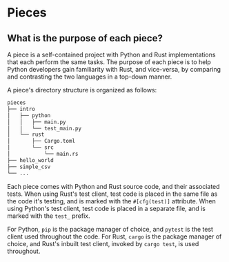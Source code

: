 # Pieces

## What is the purpose of each piece?

A piece is a self-contained project with Python and Rust implementations that each perform the same tasks. The purpose of each piece is to help Python developers gain familiarity with Rust, and vice-versa, by comparing and contrasting the two languages in a top-down manner.

A piece's directory structure is organized as follows:

```bash
pieces
├── intro
│   ├── python
│   │   ├── main.py
│   │   └── test_main.py
│   └── rust
│       ├── Cargo.toml
│       └── src
│           └── main.rs
├── hello_world
├── simple_csv
└── ...
```

Each piece comes with Python and Rust source code, and their associated tests. When using Rust's test client, test code is placed in the same file as the code it's testing, and is marked with the `#[cfg(test)]` attribute. When using Python's test client, test code is placed in a separate file, and is marked with the `test_` prefix.

For Python, `pip` is the package manager of choice, and `pytest` is the test client used throughout the code. For Rust, `cargo` is the package manager of choice, and Rust's inbuilt test client, invoked by `cargo test`, is used throughout.
